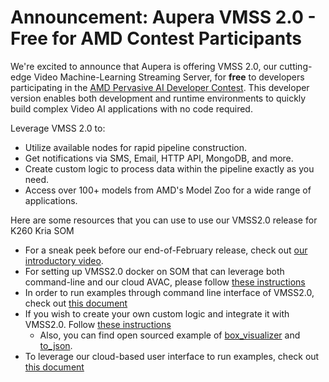 # Announcement: Aupera VMSS 2.0 - Free for AMD Contest Participants

We're excited to announce that Aupera is offering VMSS 2.0, our cutting-edge Video Machine-Learning Streaming Server, for **free** to developers participating in the [AMD Pervasive AI Developer Contest](https://www.hackster.io/contests/amd2023#challengeNav). This developer version enables both development and runtime environments to quickly build complex Video AI applications with no code required. 

Leverage VMSS 2.0 to:
- Utilize available nodes for rapid pipeline construction.
- Get notifications via SMS, Email, HTTP API, MongoDB, and more.
- Create custom logic to process data within the pipeline exactly as you need.
- Access over 100+ models from AMD's Model Zoo for a wide range of applications.

Here are some resources that you can use to use our VMSS2.0 release for K260 Kria SOM
- For a sneak peek before our end-of-February release, check out [our introductory video](https://youtu.be/KbzXKMxWZOw?si=rOYsU1yYClq-Pokr).
- For setting up VMSS2.0 docker on SOM that can leverage both command-line and our cloud AVAC, please follow [these instructions](setup/K260_Kria_SOM/README.md)
- In order to run examples through command line interface of VMSS2.0, check out [this document](usage/K260_Kria_SOM/README.md)
- If you wish to create your own custom logic and integrate it with VMSS2.0. Follow [these instructions](docs/kria_som/basic_node_creation.md)
   - Also, you can find open sourced example of [box_visualizer](examples/calculator_source/box_visualizer) and [to_json](examples/calculator_source/to_json).
- To leverage our cloud-based user interface to run examples, check out [this document]()
